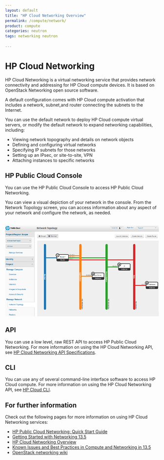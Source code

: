 ```yaml
---
layout: default
title: "HP Cloud Networking Overview"
permalink: /compute/network/
product: compute
categories: neutron
tags: networking neutron

---
```

# HP Cloud Networking

HP Cloud Networking is a virtual networking service that provides network connectivity and addressing for HP Cloud compute devices. It is based on OpenStack Networking open source software. 

A default configuration comes with HP Cloud compute activation that includes a network, subnet,and  router connecting the subnets to the Internet.

You can use the default network to deploy HP Cloud compute virtual servers, or modify the default network to expand networking capabilities, including:

* Viewing network topography and details on network objects
* Defining and configuring virtual networks
* Specifying IP subnets for those networks
* Setting up an IPsec, or site-to-site, VPN
* Attaching instances to specific networks

## HP Public Cloud Console ##

You can use the HP Public Cloud Console to access HP Public Cloud Networking. 

You can view a visual depiction of your network in the console. From the Network Topology screen, you can access information about any aspect of your network and configure the network, as needed. 

<br><img src="media/compute-networking-topography.png"  alt="" />

## API ##
 
You can use a low level, raw REST API to access HP Public Cloud Networking. For more information on using the HP Cloud Networking API, see [HP Cloud Networking API Specifications](https://docs.hpcloud.com/api/v13/networking).


## CLI ##

You can use any of several command-line interface software to access HP Cloud compute. For more information on using the HP Cloud Networking API, see [HP Cloud CLI](http://docs.hpcloud.com/cli/).


## For further information

Check out the following pages for more information on using HP Cloud Networking services:

- [HP Public Cloud Networking: Quick Start Guide](/compute/network-quick-start/)
- [Getting Started with Networking 13.5](/compute.networking.getting-started)
- [HP Cloud Networking Overview](/networking/)
- [Known Issues and Best Practices in Compute and Networking in 13.5](https://community.hpcloud.com/article/known-issues-and-best-practices-compute-and-networking-135)
- [OpenStack networking wiki](https://wiki.openstack.org/wiki/Quantum)
